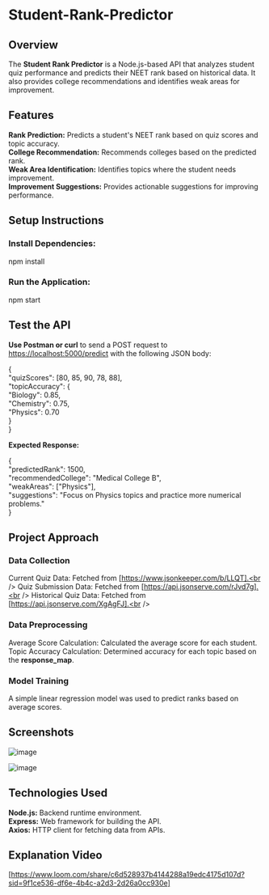 # Student-Rank-Predictor
## Overview

The **Student Rank Predictor** is a Node.js-based API that analyzes student quiz performance and predicts their NEET rank based on historical data. It also provides college recommendations and identifies weak areas for improvement.

## Features

**Rank Prediction:** Predicts a student's NEET rank based on quiz scores and topic accuracy.<br /> 
**College Recommendation:** Recommends colleges based on the predicted rank.<br /> 
**Weak Area Identification:** Identifies topics where the student needs improvement.<br /> 
**Improvement Suggestions:** Provides actionable suggestions for improving performance.<br /> 

## Setup Instructions

### Install Dependencies:

npm install

### Run the Application:

npm start

## Test the API

**Use Postman or curl** to send a POST request to [https://localhost:5000/predict](https://localhost:5000/predict) with the following JSON body:

{<br /> 
  "quizScores": [80, 85, 90, 78, 88],<br /> 
  "topicAccuracy": {<br /> 
    "Biology": 0.85,<br /> 
    "Chemistry": 0.75,<br /> 
    "Physics": 0.70<br /> 
  }<br /> 
}<br /> 

**Expected Response:**

{<br /> 
  "predictedRank": 1500,<br /> 
  "recommendedCollege": "Medical College B",<br /> 
  "weakAreas": ["Physics"],<br /> 
  "suggestions": "Focus on Physics topics and practice more numerical problems."<br /> 
}<br /> 

## Project Approach

### Data Collection

Current Quiz Data: Fetched from [https://www.jsonkeeper.com/b/LLQT].<br /> 
Quiz Submission Data: Fetched from [https://api.jsonserve.com/rJvd7g].<br /> 
Historical Quiz Data: Fetched from [https://api.jsonserve.com/XgAgFJ].<br /> 

### Data Preprocessing

Average Score Calculation: Calculated the average score for each student.<br /> 
Topic Accuracy Calculation: Determined accuracy for each topic based on the **response_map**.

### Model Training

A simple linear regression model was used to predict ranks based on average scores.

## Screenshots

![image](https://github.com/user-attachments/assets/cde46bf4-b11f-43d3-84c3-b38ff8d635d2)

![image](https://github.com/user-attachments/assets/b4a987af-8256-4a1a-ac8c-f5502700193f)

## Technologies Used

**Node.js:** Backend runtime environment.<br /> 
**Express:** Web framework for building the API.<br /> 
**Axios:** HTTP client for fetching data from APIs.<br /> 

## Explanation Video

[https://www.loom.com/share/c6d528937b4144288a19edc4175d107d?sid=9f1ce536-df6e-4b4c-a2d3-2d26a0cc930e]
